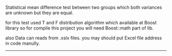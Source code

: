 Statistical mean difference test between two groups which both variances are unknown but they are equal.

for this test used T and F distribution algorithm which available at Boost library so for compile this project you will need Boost::math part of lib.

also Data can reads from .xslx files. you may should put Excel file address in code manully.

***
